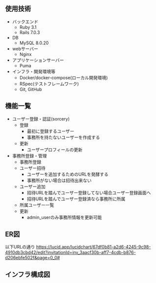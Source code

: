 ## 使用技術
- バックエンド
  - Ruby 3.1
  - Rails 7.0.3<br>
- DB
  - MySQL 8.0.20<br>
- webサーバー
  - Nginx<br>
- アプリケーションサーバー
  - Puma<br>
- インフラ・開発環境等
  <!-- - AWS（VPC, ECS, ECR, RDS, S3, Route 53, ALB, ACM） -->
  - Docker/docker-compose(ローカル開発環境)
  <!-- - CircleCI(自動ビルド、自動テスト、自動デプロイ) -->
  - RSpec(テストフレームワーク)
  <!-- - rubocop(静的コード解析ツール)
  - brakeman(静的解析脆弱性診断) -->
  - Git, GitHub

## 機能一覧
- ユーザー登録・認証(sorcery)
  - 登録
    - 最初に登録するユーザー
    - 事務所を持たないユーザーを作成する
  - 更新
    - ユーザープロフィールの更新
- 事務所登録・管理
  - 事務所登録
  - ユーザー招待
    - ユーザーを追加するためのURLを発酵する
    - 事務所がない場合は招待出来ない
  - ユーザー追加
    - 招待URLを踏んでユーザー登録してない場合ユーザー登録画面へ
    - 招待URLを踏んでユーザー登録済なら事務所に所属
  - 所属ユーザー一覧
  - 更新
    - admin_userのみ事務所情報を更新可能
## ER図
以下URLの通り
https://lucid.app/lucidchart/67df0b81-a2d6-4245-9c98-4910db3cbd42/edit?invitationId=inv_3aacf30b-aff7-4cdb-b876-d206ebfe502f&page=0_0#

## インフラ構成図